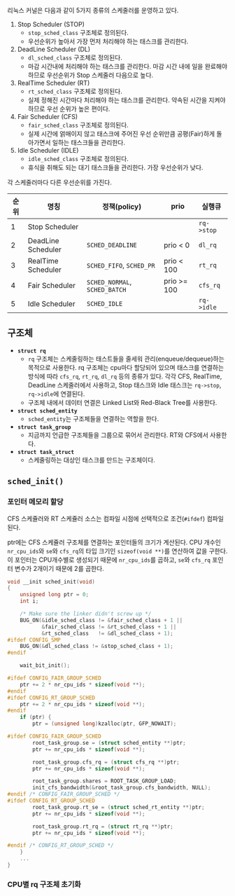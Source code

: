 
리눅스 커널은 다음과 같이 5가지 종류의 스케줄러를 운영하고 있다.

1. Stop Scheduler (STOP)
    - `stop_sched_class` 구조체로 정의된다.
    - 우선순위가 높아서 가장 먼저 처리해야 하는 태스크를 관리한다.
2. DeadLine Scheduler (DL)
    - `dl_sched_class` 구조체로 정의된다.
    - 마감 시간내에 처리해야 하는 태스크를 관리한다. 마감 시간 내에 일을 완료해야 하므로 우선순위가 Stop 스케줄러 다음으로 높다.
3. RealTime Scheduler (RT)
    - `rt_sched_class` 구조체로 정의된다.
    - 실제 정해진 시간마다 처리해야 하는 태스크를 관리한다. 약속된 시간을 지켜야하므로 우선 순위가 높은 편이다. 
4. Fair Scheduler (CFS)
    - `fair_sched_class` 구조체로 정의된다.
    - 실제 시간에 얽매이지 않고 태스크에 주어진 우선 순위만큼 공평(Fair)하게 돌아가면서 일하는 태스크들을 관리한다. 
5. Idle Scheduler (IDLE)
    - `idle_sched_class` 구조체로 정의된다.
    - 휴식을 취해도 되는 대기 태스크들을 관리한다. 가장 우선순위가 낮다.

각 스케줄러마다 다른 우선순위를 가진다.

|순위|명칭|정책(policy)|prio|실행큐|
|-|-|-|-|-|
|1|Stop Scheduler|||`rq->stop`|
|2|DeadLine Scheduler|`SCHED_DEADLINE`|prio < 0|`dl_rq`|
|3|RealTime Scheduler|`SCHED_FIFO`, `SCHED_PR`|prio < 100|`rt_rq`|
|4|Fair Scheduler|`SCHED_NORMAL`, `SCHED_BATCH`|prio >= 100|`cfs_rq`|
|5|Idle Scheduler|`SCHED_IDLE`||`rq->idle`|


## 구조체

- **`struct rq`**
    - `rq` 구조체는 스케줄링하는 태스트들을 줄세워 관리(enqueue/dequeue)하는 목적으로 사용한다. rq 구조체는 cpu마다 할당되어 있으며 태스크를 연결하는 방식에 따라 `cfs_rq`, `rt_rq`, `dl_rq` 등의 종류가 있다. 각각 CFS, RealTime, DeadLine 스케줄러에서 사용하고, Stop 태스크와 Idle 태스크는 `rq->stop`, `rq->idle`에 연결된다.
    - 구조체 내에서 데이터 연결은 Linked List와 Red-Black Tree를 사용한다.
- **`struct sched_entity`**
    - `sched_entity`는 구조체들을 연결하는 역할을 한다. 
- **`struct task_group`**
    - 지금까지 언급한 구조체들을 그룹으로 묶어서 관리한다. RT와 CFS에서 사용한다.
- **`struct task_struct`**
    - 스케줄링하는 대상인 태스크를 만드는 구조체이다.

## `sched_init()`

### 포인터 메모리 할당 

CFS 스케쥴러와 RT 스케쥴러 소스는 컴파일 시점에 선택적으로 조건(`#ifdef`) 컴파일된다.

ptr에는 CFS 스케쥴러 구조체를 연결하는 포인터들의 크기가 계산된다. CPU 개수인 `nr_cpu_ids`와 `se`와 `cfs_rq`의 타입 크기인 `sizeof(void **)`를 연산하여 값을 구한다. 이 포인터는 CPU개수별로 생성되기 때문에 `nr_cpu_ids`를 곱하고, `se`와 `cfs_rq` 포인터 변수가 2개이기 때문에 2를 곱한다.

 
```c
void __init sched_init(void)
{
	unsigned long ptr = 0;
	int i;

	/* Make sure the linker didn't screw up */
	BUG_ON(&idle_sched_class != &fair_sched_class + 1 ||
	       &fair_sched_class != &rt_sched_class + 1 ||
	       &rt_sched_class   != &dl_sched_class + 1);
#ifdef CONFIG_SMP
	BUG_ON(&dl_sched_class != &stop_sched_class + 1);
#endif

	wait_bit_init();

#ifdef CONFIG_FAIR_GROUP_SCHED
	ptr += 2 * nr_cpu_ids * sizeof(void **);
#endif
#ifdef CONFIG_RT_GROUP_SCHED
	ptr += 2 * nr_cpu_ids * sizeof(void **);
#endif
	if (ptr) {
		ptr = (unsigned long)kzalloc(ptr, GFP_NOWAIT);

#ifdef CONFIG_FAIR_GROUP_SCHED
		root_task_group.se = (struct sched_entity **)ptr;
		ptr += nr_cpu_ids * sizeof(void **);

		root_task_group.cfs_rq = (struct cfs_rq **)ptr;
		ptr += nr_cpu_ids * sizeof(void **);

		root_task_group.shares = ROOT_TASK_GROUP_LOAD;
		init_cfs_bandwidth(&root_task_group.cfs_bandwidth, NULL);
#endif /* CONFIG_FAIR_GROUP_SCHED */
#ifdef CONFIG_RT_GROUP_SCHED
		root_task_group.rt_se = (struct sched_rt_entity **)ptr;
		ptr += nr_cpu_ids * sizeof(void **);

		root_task_group.rt_rq = (struct rt_rq **)ptr;
		ptr += nr_cpu_ids * sizeof(void **);

#endif /* CONFIG_RT_GROUP_SCHED */
	}
    ...
}
```

### CPU별 rq 구조체 초기화 

